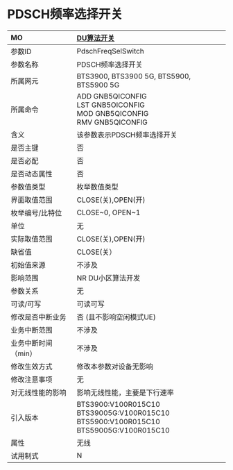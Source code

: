 # PDSCH频率选择开关<table><thread><tr><th align = "left">MO</th><th align = "left"><a href = "index.html#PDSCH频率选择开关-6">DU算法开关</a></td></tr></thread><tbody><tr><td>参数ID</td><td>PdschFreqSelSwitch</td></tr><tr><td>参数名称</td><td>PDSCH频率选择开关</td></tr><tr><td>所属网元</td><td>BTS3900, BTS3900 5G, BTS5900, BTS5900 5G</td></tr><tr><td>所属命令</td><td>ADD GNB5QICONFIG<br>LST GNB5OICONFIG<br>MOD GNB5QICONFIG<br>RMV GNB5QICONFIG</td></tr><tr><td>含义</td><td>该参数表示PDSCH频率选择开关</td></tr><tr><td>是否主键</td><td>否</td></tr><tr><td>是否必配</td><td>否</td></tr><tr><td>是否动态属性</td><td>否</td></tr><tr><td>参数值类型</td><td>枚举数值类型</td></tr><tr><td>界面取值范围</td><td>CLOSE(关),OPEN(开)</td></tr><tr><td>枚举编号/比特位</td><td>CLOSE~0,
OPEN~1</td></tr><tr><td>单位</td><td>无</td></tr><tr><td>实际取值范围</td><td>CLOSE(关),OPEN(开)</td></tr><tr><td>缺省值</td><td>CLOSE(关）</td></tr><tr><td>初始值来源</td><td>不涉及</td></tr><tr><td>影响范围</td><td>NR DU小区算法开发</td></tr><tr><td>参数关系</td><td>无</td></tr><tr><td>可读/可写</td><td>可读可写</td></tr><tr><td>修改是否中断业务</td><td>否 (且不影响空闲模式UE)</td></tr><tr><td>业务中断范围</td><td>不涉及</td></tr><tr><td>业务中断时间（min）</td><td>不涉及</td></tr><tr><td>修改生效方式</td><td>修改本参数对设备无影响</td></tr><tr><td>修改注意事项</td><td>无</td></tr><tr><td>对无线性能的影响</td><td>影响无线性能，主要是下行速率</td></tr><tr><td>引入版本</td><td>BTS3900:V100R015C10<br>BTS39005G:V100R015C10<br>BTS5900:V100R015C10<br>BTS59005G:V100R015C10</td></tr><tr><td>属性</td><td>无线</td></tr><tr><td>试用制式</td><td>N</td></tr></tbody></table>
